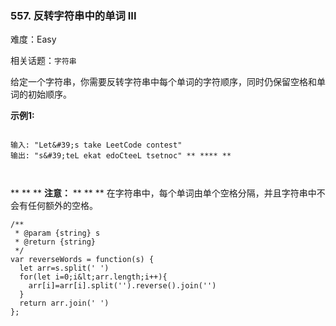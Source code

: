 ### 557. 反转字符串中的单词 III

难度：Easy

相关话题：`字符串`

给定一个字符串，你需要反转字符串中每个单词的字符顺序，同时仍保留空格和单词的初始顺序。



 **示例1:** 





```

输入: "Let&#39;s take LeetCode contest"
输出: "s&#39;teL ekat edoCteeL tsetnoc" ** **** ** 



```

 ** ** ** **注意：** ** ** ** 在字符串中，每个单词由单个空格分隔，并且字符串中不会有任何额外的空格。




```
/**
 * @param {string} s
 * @return {string}
 */
var reverseWords = function(s) {
  let arr=s.split(' ')
  for(let i=0;i&lt;arr.length;i++){
    arr[i]=arr[i].split('').reverse().join('')
  }
  return arr.join(' ')
};



```
